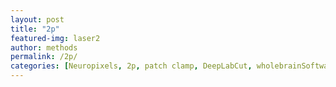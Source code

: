```yaml
---
layout: post
title: "2p"
featured-img: laser2
author: methods
permalink: /2p/
categories: [Neuropixels, 2p, patch clamp, DeepLabCut, wholebrainSoftware, HTS, etc.]
---
```

